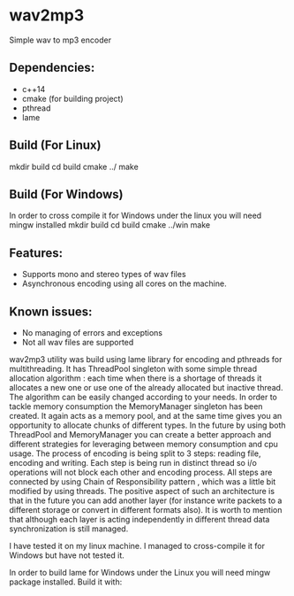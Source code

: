 # wav2mp3
Simple wav to mp3 encoder

## Dependencies:
*  c++14 
*  cmake (for building project)
*  pthread
*  lame

## Build (For Linux)
mkdir build
cd build
cmake ../
make

## Build (For Windows)
In order to cross compile it for Windows under the linux you will need mingw installed
mkdir build
cd build
cmake ../win
make

## Features:
* Supports mono and stereo types of wav files
* Asynchronous encoding using all cores on the machine. 

## Known issues:
* No managing of errors and exceptions
* Not all wav files are supported

wav2mp3 utility was build using lame library for encoding and pthreads for multithreading. It has ThreadPool singleton with some simple thread allocation algorithm : each time when there is a shortage of threads it allocates a new one or use one of the already allocated but inactive thread. The algorithm can be easily changed according to your needs. In order to tackle memory consumption the MemoryManager singleton has been created. It again acts as a memory pool, and at the same time gives you an opportunity to allocate chunks of different types. In the future by using both ThreadPool and MemoryManager you can create a better approach and different strategies for leveraging between memory consumption and cpu usage. The process of encoding is being split to 3 steps: reading file, encoding and writing. Each step is being run in distinct thread so i/o operations will not block each other and encoding process. All steps are connected by using Chain of Responsibility pattern , which was a little bit modified by using threads. The positive aspect of such an architecture is that in the future you can add another layer (for instance write packets to a different storage or convert in different formats also). It is worth to mention that although each layer is acting independently in different thread data synchronization is still managed. 

I have tested it on my linux machine. I managed to cross-compile it for Windows but have not tested it.

In order to build lame for Windows under the Linux you will need mingw package installed. Build it with:



